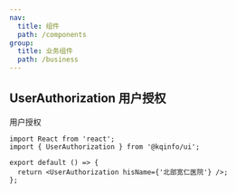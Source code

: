 ```yaml
---
nav:
  title: 组件
  path: /components
group:
  title: 业务组件
  path: /business
---
```


## UserAuthorization 用户授权

用户授权

```tsx
import React from 'react';
import { UserAuthorization } from '@kqinfo/ui';

export default () => {
  return <UserAuthorization hisName={'北部宽仁医院'} />;
};
```

<API></API>
